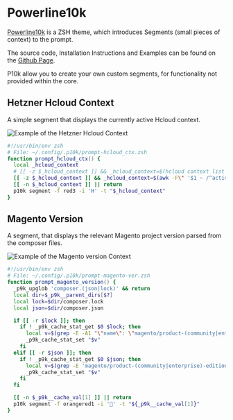 # Powerline10k

[Powerline10k](https://github.com/romkatv/powerlevel10k) is a ZSH theme, which introduces Segments (small pieces of context) to the prompt.

The source code, Installation Instructions and Examples can be found on the [Github Page](https://github.com/romkatv/powerlevel10k).

P10k allow you to create your own custom segments, for functionality not provided within the core.

## Hetzner Hcloud Context

A simple segment that displays the currently active Hcloud context.

![Example of the Hetzner Hcloud Context](/images/p10k-segment-hcloud.png)

```zsh
#!/usr/bin/env zsh
# File: ~/.config/.p10k/prompt-hcloud_ctx.zsh
function prompt_hcloud_ctx() {
  local _hcloud_context
  # [[ -z $_hcloud_context ]] && _hcloud_context=$(hcloud context list | awk '$1 ~ /^\*/ {print $2}')
  [[ -z $_hcloud_context ]] && _hcloud_context=$(awk -F\" '$1 ~ /^active_context/{print $2}' ~/.config/hcloud/cli.toml)
  [[ -n $_hcloud_context ]] || return
  p10k segment -f red3 -i 'H' -t "$_hcloud_context"
}
```

## Magento Version

A segment, that displays the relevant Magento project version parsed from the composer files.

![Example of the Magento version Context](/images/p10k-segment-magento.png)

```zsh
#!/usr/bin/env zsh
# File: ~/.config/.p10k/prompt-magento-ver.zsh
function prompt_magento_version() {
  _p9k_upglob 'composer.(json|lock)' && return
  local dir=$_p9k__parent_dirs[$?]
  local lock=$dir/composer.lock
  local json=$dir/composer.json

  if [[ -r $lock ]]; then
    if ! _p9k_cache_stat_get $0 $lock; then
      local v=$(grep -E -A1 "\"name\": \"magento/product-(community|enterprise)-edition\"" "$lock" 2> /dev/null | awk -F\" 'END{print $4}')
      _p9k_cache_stat_set "$v"
    fi
  elif [[ -r $json ]]; then
    if ! _p9k_cache_stat_get $0 $json; then
      local v=$(grep -E 'magento/product-(community|enterprise)-edition' "$json" 2> /dev/null | awk -F\" '{print $4}')
      _p9k_cache_stat_set "$v"
    fi
  fi

  [[ -n $_p9k__cache_val[1] ]] || return
  p10k segment -f orangered1 -i '' -t "${_p9k__cache_val[1]}"
}
```

